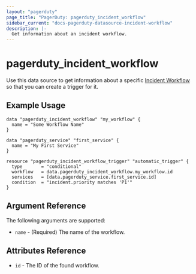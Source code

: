 ```yaml
---
layout: "pagerduty"
page_title: "PagerDuty: pagerduty_incident_workflow"
sidebar_current: "docs-pagerduty-datasource-incident-workflow"
description: |-
  Get information about an incident workflow.
---
```


# pagerduty\_incident\_workflow

Use this data source to get information about a specific [Incident Workflow](https://support.pagerduty.com/docs/incident-workflows) so that you can create a trigger for it.

## Example Usage

```hcl
data "pagerduty_incident_workflow" "my_workflow" {
  name = "Some Workflow Name"
}

data "pagerduty_service" "first_service" {
  name = "My First Service"
}

resource "pagerduty_incident_workflow_trigger" "automatic_trigger" {
  type       = "conditional"
  workflow   = data.pagerduty_incident_workflow.my_workflow.id
  services   = [data.pagerduty_service.first_service.id]
  condition  = "incident.priority matches 'P1'"
}
```

## Argument Reference

The following arguments are supported:

* `name` - (Required) The name of the workflow.

## Attributes Reference

* `id` - The ID of the found workflow.
